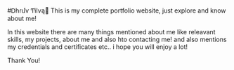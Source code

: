 #Ꭰհɾմѵ ͲìӀѵą💫
This is my complete portfolio website, just explore and know about me!

In this website there are many things mentioned about me like  releavant skills, my projects, about me and also hto contacting me! and also mentions my credentials and certificates etc..
 i hope you will enjoy a lot!
 
 Thank You!
